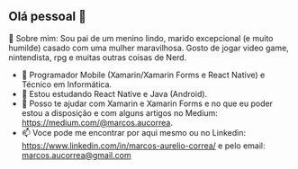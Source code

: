 ## Olá pessoal 👋 

💬 Sobre mim: Sou pai de um menino lindo, marido excepcional (e muito humilde) casado com uma mulher maravilhosa. Gosto de jogar video game, nintendista, rpg e muitas outras coisas de Nerd.

- 🔭 Programador Mobile (Xamarin/Xamarin Forms e React Native) e Técnico em Informática.
- 🌱 Estou estudando React Native e Java (Android).
- 👯 Posso te ajudar com Xamarin e Xamarin Forms e no que eu poder estou a disposição e com alguns artigos no Medium: https://medium.com/@marcos.aucorrea.
- 📫 Voce pode me encontrar por aqui mesmo ou no Linkedin: https://www.linkedin.com/in/marcos-aurelio-correa/ e pelo email: marcos.aucorrea@gmail.com
